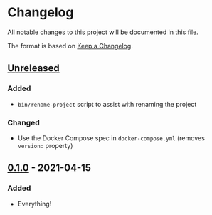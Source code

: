 # Changelog

All notable changes to this project will be documented in this file.

The format is based on [Keep a
Changelog](https://keepachangelog.com/en/1.0.0/).

## [Unreleased]

### Added

- `bin/rename-project` script to assist with renaming the project

### Changed

- Use the Docker Compose spec in `docker-compose.yml` (removes `version:` property)

## [0.1.0] - 2021-04-15

### Added

- Everything!

[Unreleased]: https://github.com/nickjj/docker-phoenix-example/compare/0.1.0...HEAD
[0.1.0]: https://github.com/nickjj/docker-phoenix-example/releases/tag/0.1.0
